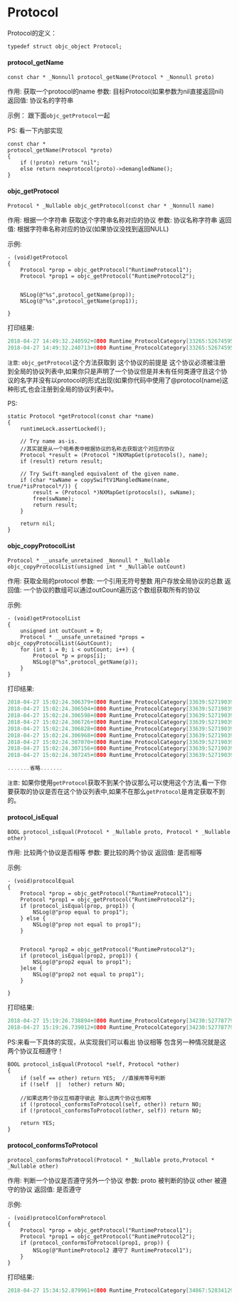 # Protocol

Protocol的定义：

 `typedef struct objc_object Protocol;`
 
 
#### protocol_getName
 
 `const char * _Nonnull protocol_getName(Protocol * _Nonnull proto)`

作用: 获取一个protocol的name
参数: 目标Protocol(如果参数为nil直接返回nil)
返回值: 协议名的字符串

示例： 跟下面`objc_getProtocol`一起

PS: 看一下内部实现

```objc
const char *
protocol_getName(Protocol *proto)
{
    if (!proto) return "nil";
    else return newprotocol(proto)->demangledName();
}
```

#### objc_getProtocol

`Protocol * _Nullable objc_getProtocol(const char * _Nonnull name)`

作用: 根据一个字符串 获取这个字符串名称对应的协议
参数: 协议名称字符串
返回值: 根据字符串名称对应的协议(如果协议没找到返回NULL)

示例:

```objc
- (void)getProtocol
{
    Protocol *prop = objc_getProtocol("RuntimeProtocol1");
    Protocol *prop1 = objc_getProtocol("RuntimeProtocol2");

    
    NSLog(@"%s",protocol_getName(prop));
    NSLog(@"%s",protocol_getName(prop1));

}
```

打印结果:

```c
2018-04-27 14:49:32.240592+0800 Runtime_ProtocolCategory[33265:52674595] RuntimeProtocol1
2018-04-27 14:49:32.240713+0800 Runtime_ProtocolCategory[33265:52674595] RuntimeProtocol2
```

`注意`: `objc_getProtocol`这个方法获取到 这个协议的前提是 这个协议必须被注册到全局的协议列表中,如果你只是声明了一个协议但是并未有任何类遵守且这个协议的名字并没有以protocol的形式出现(如果你代码中使用了@protocol(name)这种形式,也会注册到全局的协议列表中)。

PS:

```objc
static Protocol *getProtocol(const char *name)
{
    runtimeLock.assertLocked();

    // Try name as-is.
    //其实就是从一个哈希表中根据协议的名称去获取这个对应的协议
    Protocol *result = (Protocol *)NXMapGet(protocols(), name);
    if (result) return result;

    // Try Swift-mangled equivalent of the given name.
    if (char *swName = copySwiftV1MangledName(name, true/*isProtocol*/)) {
        result = (Protocol *)NXMapGet(protocols(), swName);
        free(swName);
        return result;
    }

    return nil;
}
```


#### objc_copyProtocolList

`Protocol * __unsafe_unretained _Nonnull * _Nullable objc_copyProtocolList(unsigned int * _Nullable outCount)`

作用: 获取全局的protocol
参数: 一个引用无符号整数 用户存放全局协议的总数
返回值: 一个协议的数组可以通过outCount遍历这个数组获取所有的协议

示例:

```objc
- (void)getProtocolList
{
    unsigned int outCount = 0;
    Protocol * __unsafe_unretained *props = objc_copyProtocolList(&outCount);
    for (int i = 0; i < outCount; i++) {
        Protocol *p = props[i];
        NSLog(@"%s",protocol_getName(p));
    }
}
```

打印结果:

```c
2018-04-27 15:02:24.306379+0800 Runtime_ProtocolCategory[33639:52719039] SCNAnimation
2018-04-27 15:02:24.306504+0800 Runtime_ProtocolCategory[33639:52719039] _CDPModel
2018-04-27 15:02:24.306598+0800 Runtime_ProtocolCategory[33639:52719039] NSFetchRequestResult
2018-04-27 15:02:24.306726+0800 Runtime_ProtocolCategory[33639:52719039] UIAdaptivePresentationControllerDelegate
2018-04-27 15:02:24.306828+0800 Runtime_ProtocolCategory[33639:52719039] INDoubleResolutionResultExport
2018-04-27 15:02:24.306968+0800 Runtime_ProtocolCategory[33639:52719039] VKImageCanvasDelegate
2018-04-27 15:02:24.307070+0800 Runtime_ProtocolCategory[33639:52719039] CNAvatarViewController_Private
2018-04-27 15:02:24.307156+0800 Runtime_ProtocolCategory[33639:52719039] _UISharingPublicController
2018-04-27 15:02:24.307245+0800 Runtime_ProtocolCategory[33639:52719039] _CNBufferingStrategy

.......省略.......
```

`注意`: 如果你使用`getProtocol`获取不到某个协议那么可以使用这个方法,看一下你要获取的协议是否在这个协议列表中,如果不在那么`getProtocol`是肯定获取不到的。

#### protocol_isEqual

`BOOL protocol_isEqual(Protocol * _Nullable proto, Protocol * _Nullable other)`

作用: 比较两个协议是否相等
参数: 要比较的两个协议
返回值: 是否相等

示例:

```objc
- (void)protocolEqual
{
    Protocol *prop = objc_getProtocol("RuntimeProtocol1");
    Protocol *prop1 = objc_getProtocol("RuntimeProtocol2");
    if (protocol_isEqual(prop, prop1)) {
        NSLog(@"prop equal to prop1");
    } else {
        NSLog(@"prop not equal to prop1");
    }
    
    
    Protocol *prop2 = objc_getProtocol("RuntimeProtocol2");
    if (protocol_isEqual(prop2, prop1)) {
        NSLog(@"prop2 equal to prop1");
    }else {
        NSLog(@"prop2 not equal to prop1");
    }
    
}
```

打印结果:

```c
2018-04-27 15:19:26.738894+0800 Runtime_ProtocolCategory[34230:52778779] prop not equal to prop1
2018-04-27 15:19:26.739012+0800 Runtime_ProtocolCategory[34230:52778779] prop2 equal to prop1
```

PS:来看一下具体的实现，从实现我们可以看出 协议相等 包含另一种情况就是这两个协议互相遵守！
```objc
BOOL protocol_isEqual(Protocol *self, Protocol *other)
{
    if (self == other) return YES;  //直接用等号判断
    if (!self  ||  !other) return NO;

    //如果这两个协议互相遵守彼此 那么这两个协议也相等
    if (!protocol_conformsToProtocol(self, other)) return NO;
    if (!protocol_conformsToProtocol(other, self)) return NO;

    return YES;
}
```

#### protocol_conformsToProtocol

`protocol_conformsToProtocol(Protocol * _Nullable proto,Protocol * _Nullable other)`

作用: 判断一个协议是否遵守另外一个协议
参数: proto 被判断的协议  other 被遵守的协议
返回值: 是否遵守

示例:

```objc
- (void)protocolConformProtocol
{
    Protocol *prop = objc_getProtocol("RuntimeProtocol1");
    Protocol *prop1 = objc_getProtocol("RuntimeProtocol2");
    if (protocol_conformsToProtocol(prop1, prop)) {
        NSLog(@"RuntimeProtocol2 遵守了 RuntimeProtocol1");
    }
}

```

打印结果:

```c
2018-04-27 15:34:52.879961+0800 Runtime_ProtocolCategory[34867:52834129] RuntimeProtocol2 遵守了 RuntimeProtocol1
```


